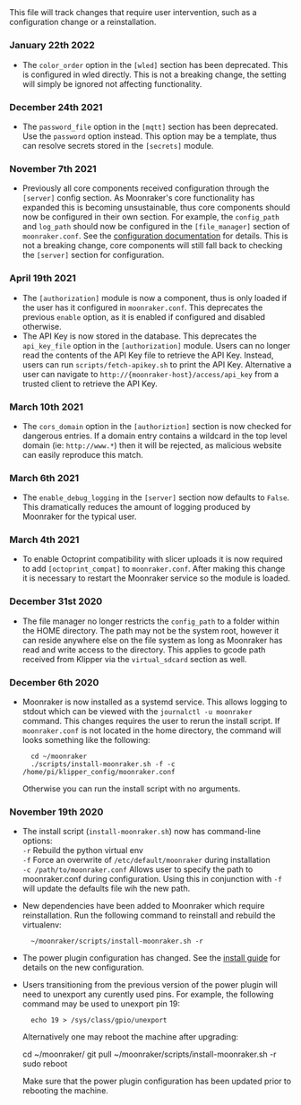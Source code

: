 ##
This file will track changes that require user intervention,
such as a configuration change or a reinstallation.

### January 22th 2022
- The `color_order` option in the `[wled]` section has been deprecated.
  This is configured in wled directly. This is not a breaking change,
  the setting will simply be ignored not affecting functionality.

### December 24th 2021
- The `password_file` option in the `[mqtt]` section has been deprecated.
  Use the `password` option instead.  This option may be a template, thus
  can resolve secrets stored in the `[secrets]` module.

### November 7th 2021
- Previously all core components received configuration through
  the `[server]` config section.  As Moonraker's core functionality
  has expanded this is becoming unsustainable, thus core components
  should now be configured in their own section. For example, the
  `config_path` and `log_path` should now be configured in the
  `[file_manager]` section of `moonraker.conf`.  See the
  [configuration documentation](https://moonraker.readthedocs.io/en/latest/configuration/)
  for details.  This is not a breaking change, core components
  will still fall back to checking the `[server]` section for
  configuration.

### April 19th 2021
- The `[authorization]` module is now a component, thus is only
  loaded if the user has it configured in `moonraker.conf`.  This
  deprecates the previous `enable` option, as it is enabled
  if configured and disabled otherwise.
- The API Key is now stored in the database.  This deprecates the
  `api_key_file` option in the `[authorization]` module.  Users can
  no longer read the contents of the API Key file to retrieve the
  API Key.  Instead, users can run `scripts/fetch-apikey.sh` to
  print the API Key.  Alternative a user can navigate to
  `http://{moonraker-host}/access/api_key` from a trusted client
  to retrieve the API Key.

### March 10th 2021
- The `cors_domain` option in the `[authoriztion]` section is now
  checked for dangerous entries.  If a domain entry contains a
  wildcard in the top level domain (ie: `http://www.*`) then it
  will be rejected, as malicious website can easily reproduce
  this match.

### March 6th 2021
- The `enable_debug_logging` in the `[server]` section now defaults
  to `False`.  This dramatically reduces the amount of logging produced
  by Moonraker for the typical user.

### March 4th 2021
- To enable Octoprint compatibility with slicer uploads it is now
  required to add `[octoprint_compat]` to `moonraker.conf`.  After
  making this change it is necessary to restart the Moonraker service
  so the module is loaded.

### December 31st 2020
- The file manager no longer restricts the `config_path` to a folder
  within the HOME directory.  The path may not be the system root,
  however it can reside anywhere else on the file system as long as
  Moonraker has read and write access to the directory.  This applies
  to gcode path received from Klipper via the `virtual_sdcard` section
  as well.

### December 6th 2020
- Moonraker is now installed as a systemd service.  This allows logging
  to stdout which can be viewed with the `journalctl -u moonraker` command.
  This changes requires the user to rerun the install script.  If
  `moonraker.conf` is not located in the home directory, the command
  will looks something like the following:

        cd ~/moonraker
        ./scripts/install-moonraker.sh -f -c /home/pi/klipper_config/moonraker.conf

  Otherwise you can run the install script with no arguments.

### November 19th 2020
- The install script (`install-moonraker.sh`) now has command-line
  options:\
  `-r`   Rebuild the python virtual env\
  `-f`   Force an overwrite of `/etc/default/moonraker` during installation\
  `-c /path/to/moonraker.conf`    Allows user to specify the path to
  moonraker.conf during configuration.  Using this in conjunction with `-f`
  will update the defaults file wih the new path.
- New dependencies have been added to Moonraker which require reinstallation.
  Run the following command to reinstall and rebuild the virtualenv:

        ~/moonraker/scripts/install-moonraker.sh -r

- The power plugin configuration has changed.  See the
  [install guide](installation.md#power-control-plugin) for
  details on the new configuration.
- Users transitioning from the previous version of the power plugin will need
  to unexport any curently used pins.  For example, the following command
  may be used to unexport pin 19:

        echo 19 > /sys/class/gpio/unexport

  Alternatively one may reboot the machine after upgrading:

    cd ~/moonraker/
    git pull
    ~/moonraker/scripts/install-moonraker.sh -r
    sudo reboot

  Make sure that the power plugin configuration has been updated prior
  to rebooting the machine.
